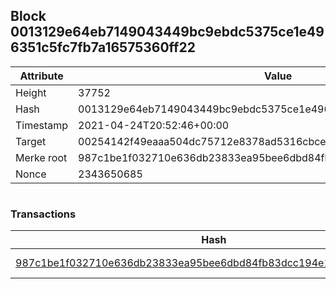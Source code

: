 ## Block 0013129e64eb7149043449bc9ebdc5375ce1e496351c5fc7fb7a16575360ff22

Attribute | Value
--- | ---
Height | 37752
Hash | 0013129e64eb7149043449bc9ebdc5375ce1e496351c5fc7fb7a16575360ff22
Timestamp | 2021-04-24T20:52:46+00:00
Target | 00254142f49eaaa504dc75712e8378ad5316cbcead634704b3734b6271167cc4
Merke root | 987c1be1f032710e636db23833ea95bee6dbd84fb83dcc194e1819d0ee24966a
Nonce | 2343650685

```

```

### Transactions

Hash | Amount
--- | ---
[987c1be1f032710e636db23833ea95bee6dbd84fb83dcc194e1819d0ee24966a](987c1be1f032710e636db23833ea95bee6dbd84fb83dcc194e1819d0ee24966a.md) | 10.00000000 SKEPTI 
